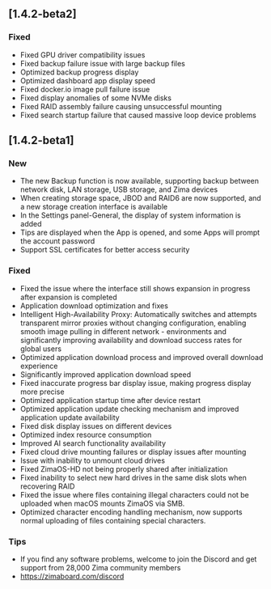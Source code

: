 ## [1.4.2-beta2]
### Fixed
- Fixed GPU driver compatibility issues
- Fixed backup failure issue with large backup files
- Optimized backup progress display
- Optimized dashboard app display speed
- Fixed docker.io image pull failure issue
- Fixed display anomalies of some NVMe disks
- Fixed RAID assembly failure causing unsuccessful mounting
- Fixed search startup failure that caused massive loop device problems

## [1.4.2-beta1]
### New
- The new Backup function is now available, supporting backup between network disk, LAN storage, USB storage, and Zima devices
- When creating storage space, JBOD and RAID6 are now supported, and a new storage creation interface is available
- In the Settings panel-General, the display of system information is added
- Tips are displayed when the App is opened, and some Apps will prompt the account password
- Support SSL certificates for better access security
### Fixed
- Fixed the issue where the interface still shows expansion in progress after expansion is completed
- Application download optimization and fixes
- Intelligent High-Availability Proxy: Automatically switches and attempts transparent mirror proxies without changing configuration, enabling smooth image pulling in different network - environments and significantly improving availability and download success rates for global users
- Optimized application download process and improved overall download experience
- Significantly improved application download speed
- Fixed inaccurate progress bar display issue, making progress display more precise
- Optimized application startup time after device restart
- Optimized application update checking mechanism and improved application update availability
- Fixed disk display issues on different devices
- Optimized index resource consumption
- Improved AI search functionality availability
- Fixed cloud drive mounting failures or display issues after mounting
- Issue with inability to unmount cloud drives
- Fixed ZimaOS-HD not being properly shared after initialization
- Fixed inability to select new hard drives in the same disk slots when recovering RAID
- Fixed the issue where files containing illegal characters could not be uploaded when macOS mounts ZimaOS via SMB.
- Optimized character encoding handling mechanism, now supports normal uploading of files containing special characters.
### Tips
- If you find any software problems, welcome to join the Discord and get support from 28,000 Zima community members
- <a href="https://zimaboard.com/discord" target="_blank" style="color:blue">https://zimaboard.com/discord</a>